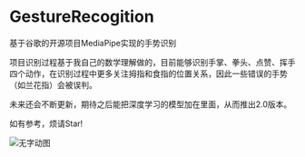 # GestureRecogition
基于谷歌的开源项目MediaPipe实现的手势识别


项目识别过程基于我自己的数学理解做的，目前能够识别手掌、拳头、点赞、挥手四个动作，在识别过程中更多关注拇指和食指的位置关系，因此一些错误的手势（如兰花指）会被误判。

未来还会不断更新，期待之后能把深度学习的模型加在里面，从而推出2.0版本。


如有参考，烦请Star!

![无字动图](https://github.com/user-attachments/assets/5239d84f-7b9e-4c7e-9809-f7be74f99580)

